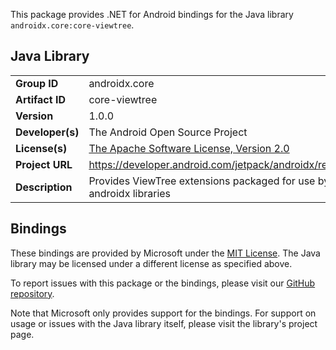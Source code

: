 This package provides .NET for Android bindings for the Java library `androidx.core:core-viewtree`.

## Java Library

| | |
|-|-|
| **Group ID** | androidx.core |
| **Artifact ID** | core-viewtree |
| **Version** | 1.0.0 |
| **Developer(s)** | The Android Open Source Project |
| **License(s)** | [The Apache Software License, Version 2.0](http://www.apache.org/licenses/LICENSE-2.0.txt) |
| **Project URL** | https://developer.android.com/jetpack/androidx/releases/core#1.0.0 |
| **Description** | Provides ViewTree extensions packaged for use by other core androidx libraries |

## Bindings

These bindings are provided by Microsoft under the [MIT License](https://opensource.org/licenses/MIT). The Java
library may be licensed under a different license as specified above.

To report issues with this package or the bindings, please visit our [GitHub repository](https://aka.ms/android-libraries).

Note that Microsoft only provides support for the bindings. For support on
usage or issues with the Java library itself, please visit the library's project page.
